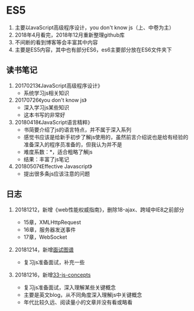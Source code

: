 # ES5
1. 主要以avaScript高级程序设计，you don't know js（上、中卷为主）
2. 2018年4月看完，2018年12月重新整理github库
3. 不间断的看到博客等会丰富其中内容
4. 主要是ES5内容，其中也有部分ES6，es6主要部分放在ES6文件夹下

## 读书笔记

1. 20170213《JavaScript高级程序设计》
	- 系统学习js相关知识
2. 20170726《you don't know js》
	- 深入学习js某些知识
	- 这本书写的非常好
3. 20180418《JavaScript语言精粹》
	- 书简要介绍了js的语言特点，并不属于深入系列
	- 感觉书应该是给新手初步了解js使用的，虽然前言介绍说也是给有经验的准备深入的程序员准备的，但我认为并不是
	- 难度系数：*，适合粗略了解js
	- 结果：丰富了js笔记
4. 20180507《Effective Javascript》
	- 提出很多条js应该注意的问题

## 日志
1. 20181212，新增《web性能权威指南》，删除18-ajax、跨域中IE8之前部分
   - 15章，XMLHttpRequest
   - 16章，服务器发送事件
   - 17章，WebSocket
2. 20181214，新增[面试图谱](https://github.com/InterviewMap/CS-Interview-Knowledge-Map)
   - 复习js准备面试，补充一些

3. 20181216，新增[33-js-concepts](https://github.com/leonardomso/33-js-concepts)
      - 复习js准备面试，深入理解某些关键概念
      - 主要是英文blog，从不同角度深入理解js中关键概念
      - 年代比较久远、阅读量小的文章并没有看或略看

